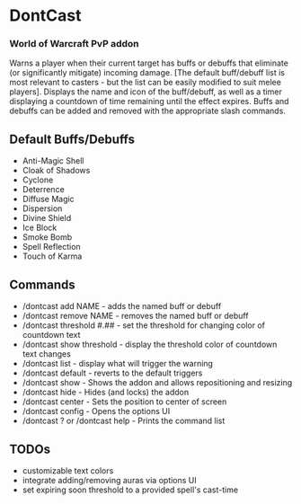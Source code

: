 # DontCast
### World of Warcraft PvP addon
Warns a player when their current target has buffs or debuffs that eliminate (or significantly mitigate) incoming damage. [The default buff/debuff list is most relevant to casters - but the list can be easily modified to suit melee players]. Displays the name and icon of the buff/debuff, as well as a timer displaying a countdown of time remaining until the effect expires. Buffs and debuffs can be added and removed with the appropriate slash commands.

## Default Buffs/Debuffs
* Anti-Magic Shell
* Cloak of Shadows
* Cyclone
* Deterrence
* Diffuse Magic
* Dispersion
* Divine Shield
* Ice Block
* Smoke Bomb
* Spell Reflection
* Touch of Karma

## Commands
* /dontcast add NAME - adds the named buff or debuff
* /dontcast remove NAME - removes the named buff or debuff
* /dontcast threshold #.## - set the threshold for changing color of countdown text
* /dontcast show threshold - display the threshold color of countdown text changes
* /dontcast list - display what will trigger the warning
* /dontcast default - reverts to the default triggers
* /dontcast show - Shows the addon and allows repositioning and resizing
* /dontcast hide - Hides (and locks) the addon
* /dontcast center - Sets the position to center of screen
* /dontcast config - Opens the options UI
* /dontcast ? or /dontcast help - Prints the command list

## TODOs
* customizable text colors
* integrate adding/removing auras via options UI
* set expiring soon threshold to a provided spell's cast-time
